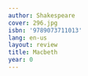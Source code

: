 ```yaml
---
author: Shakespeare
cover: 296.jpg
isbn: '9789073711013'
lang: en-us
layout: review
title: Macbeth
year: 0
---
```


